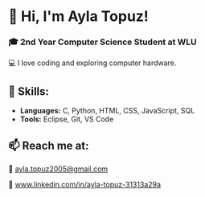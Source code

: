 # 👋 Hi, I'm Ayla Topuz!

### 🎓 2nd Year Computer Science Student at WLU

💻 I love coding and exploring computer hardware.

## 🔧 Skills:
- **Languages:** C, Python, HTML, CSS, JavaScript, SQL
- **Tools:** Eclipse, Git, VS Code

## 📫 Reach me at:
📧 [ayla.topuz2005@gmail.com](mailto:ayla.topuz2005@gmail.com)

🔗 www.linkedin.com/in/ayla-topuz-31313a29a

